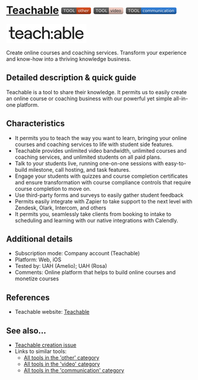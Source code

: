 # [Teachable](https://vizia.co/)  [<img src="images/other.png" align="bottom">](https://github.com/e-CLOSE/Toolbox/issues?q=label%3A01_TOOL+label%3Aother) [<img src="images/video.png" align="bottom">](https://github.com/e-CLOSE/Toolbox/issues?q=label%3A01_TOOL+label%3Avideo) [<img src="images/communication.png" align="bottom">](https://github.com/e-CLOSE/Toolbox/issues?q=label%3A01_TOOL+label%3Acommunication)

[<img src="images/Teachable.png" align="bottom" alt="Teachable Logo">](https://teachable.com/)

Create online courses and coaching services. Transform your experience and know-how into a thriving knowledge business.

## Detailed description & quick guide

Teachable is a tool to share their knowledge. It permits us to easily create an online course or coaching business with our powerful yet simple all-in-one platform.

## Characteristics

- It permits you to teach the way you want to learn, bringing your online courses and coaching services to life with student side features.
- Teachable provides unlimited video bandwidth, unlimited courses and coaching services, and unlimited students on all paid plans.
- Talk to your students live, running one-on-one sessions with easy-to-build milestone, call hosting, and task features.
- Engage your students with quizzes and course completion certificates and ensure transformation with course compliance controls that require course completion     to move on.
- Use third-party forms and surveys to easily gather student feedback 
- Permits easily integrate with Zapier to take support to the next level with Zendesk, Olark, Intercom, and others
- It permits you, seamlessly take clients from booking to intake to scheduling and learning with our native integrations with Calendly.


## Additional details

- Subscription mode: Company account (Teachable)
- Platform: Web, iOS
- Tested by: UAH (Amelio); UAH (Rosa)
- Comments: Online platform that helps to build online courses and monetize courses


## References

- Teachable website: [Teachable](https://teachable.com/)


## See also...

- [Teachable creation issue](https://github.com/e-CLOSE/Toolbox/issues/116)
- Links to similar tools:
  - [All tools in the 'other' category](https://github.com/e-CLOSE/Toolbox/issues?q=label%3A01_TOOL+label%3Aother)
  - [All tools in the 'video' category](https://github.com/e-CLOSE/Toolbox/issues?q=label%3A01_TOOL+label%3Avideo)
  - [All tools in the 'communication' category](https://github.com/e-CLOSE/Toolbox/issues?q=label%3A01_TOOL+label%3Acommunication)
